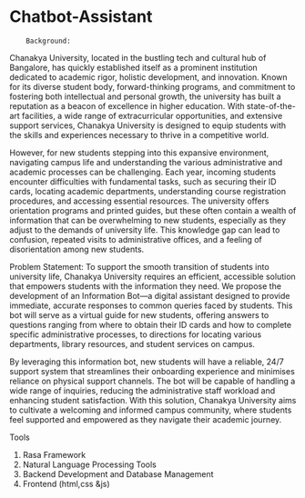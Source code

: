 # Chatbot-Assistant

        Background:
Chanakya University, located in the bustling tech and cultural hub of Bangalore, has quickly established itself as a prominent institution dedicated to academic rigor, holistic development, and innovation. Known for its diverse student body, forward-thinking programs, and commitment to fostering both intellectual and personal growth, the university has built a reputation as a beacon of excellence in higher education. With state-of-the-art facilities, a wide range of extracurricular opportunities, and extensive support services, Chanakya University is designed to equip students with the skills and experiences necessary to thrive in a competitive world.

However, for new students stepping into this expansive environment, navigating campus life and understanding the various administrative and academic processes can be challenging. Each year, incoming students encounter difficulties with fundamental tasks, such as securing their ID cards, locating academic departments, understanding course registration procedures, and accessing essential resources. The university offers orientation programs and printed guides, but these often contain a wealth of information that can be overwhelming to new students, especially as they adjust to the demands of university life. This knowledge gap can lead to confusion, repeated visits to administrative offices, and a feeling of disorientation among new students.

Problem Statement:
To support the smooth transition of students into university life, Chanakya University requires an efficient, accessible solution that empowers students with the information they need. We propose the development of an Information Bot—a digital assistant designed to provide immediate, accurate responses to common queries faced by students. This bot will serve as a virtual guide for new students, offering answers to questions ranging from where to obtain their ID cards and how to complete specific administrative processes, to directions for locating various departments, library resources, and student services on campus.

By leveraging this information bot, new students will have a reliable, 24/7 support system that streamlines their onboarding experience and minimises reliance on physical support channels. The bot will be capable of handling a wide range of inquiries, reducing the administrative staff workload and enhancing student satisfaction. With this solution, Chanakya University aims to cultivate a welcoming and informed campus community, where students feel supported and empowered as they navigate their academic journey.

Tools 
1. Rasa Framework 
2. Natural Language Processing Tools 
3. Backend Development and Database Management
4. Frontend (html,css &js) 

